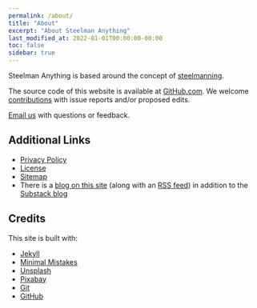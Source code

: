 ```yaml
---
permalink: /about/
title: "About"
excerpt: "About Steelman Anything"
last_modified_at: 2022-01-01T00:00:00-00:00
toc: false
sidebar: true
---
```


Steelman Anything is based around the concept of [steelmanning](/topics/steelmanning/#defining-steelmanning).

The source code of this website is available at [GitHub.com](https://github.com/steelmananything/steelmananything). We welcome [contributions](https://github.com/steelmananything/steelmananything/blob/main/CONTRIBUTING.md#how-to-contribute) with issue reports and/or proposed edits.

[Email us](mailto:contact@steelmananything.com) with questions or feedback.

## Additional Links

* [Privacy Policy](/privacy/)
* [License](/license/)
* [Sitemap](/sitemap/)
* There is a [blog on this site](/categories/#blog) (along with an [RSS feed](/feed.xml)) in addition to the [Substack blog](https://steelmananything.substack.com/)

## Credits

This site is built with:

* [Jekyll](https://jekyllrb.com)
* [Minimal Mistakes](https://mademistakes.com/work/minimal-mistakes-jekyll-theme/)
* [Unsplash](https://unsplash.com/)
* [Pixabay](https://pixabay.com/)
* [Git](http://git-scm.com/)
* [GitHub](https://github.com/)

